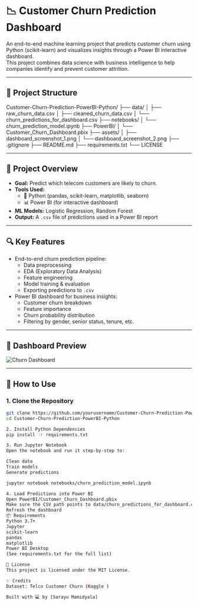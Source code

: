 # 📉 Customer Churn Prediction Dashboard

An end-to-end machine learning project that predicts customer churn using Python (scikit-learn) and visualizes insights through a Power BI interactive dashboard.  
This project combines data science with business intelligence to help companies identify and prevent customer attrition.

---

## 📁 Project Structure

Customer-Churn-Prediction-PowerBI-Python/
├── data/
│ ├── raw_churn_data.csv
│ ├── cleaned_churn_data.csv
│ └── churn_predictions_for_dashboard.csv
├── notebooks/
│ └── churn_prediction_model.ipynb
├── PowerBI/
│ └── Customer_Churn_Dashboard.pbix
├── assets/
│ ├── dashboard_screenshot_1.png
│ └── dashboard_screenshot_2.png
├── .gitignore
├── README.md
├── requirements.txt
└── LICENSE


---

## 🧠 Project Overview

- **Goal:** Predict which telecom customers are likely to churn.
- **Tools Used:**
  - 🐍 Python (pandas, scikit-learn, matplotlib, seaborn)
  - 📊 Power BI (for interactive dashboard)
- **ML Models:** Logistic Regression, Random Forest
- **Output:** A `.csv` file of predictions used in a Power BI report

---

## 🔍 Key Features

- End-to-end churn prediction pipeline:
  - Data preprocessing
  - EDA (Exploratory Data Analysis)
  - Feature engineering
  - Model training & evaluation
  - Exporting predictions to `.csv`
- Power BI dashboard for business insights:
  - Customer churn breakdown
  - Feature importance
  - Churn probability distribution
  - Filtering by gender, senior status, tenure, etc.

---

## 📸 Dashboard Preview

![Churn Dashboard](assets/dashboard_screenshot_1.png)

---

## 🚀 How to Use

### 1. Clone the Repository
```bash
git clone https://github.com/yourusername/Customer-Churn-Prediction-PowerBI-Python.git
cd Customer-Churn-Prediction-PowerBI-Python

2. Install Python Dependencies
pip install -r requirements.txt

3. Run Jupyter Notebook
Open the notebook and run it step-by-step to:

Clean data
Train models
Generate predictions

jupyter notebook notebooks/churn_prediction_model.ipynb

4. Load Predictions into Power BI
Open PowerBI/Customer_Churn_Dashboard.pbix
Make sure the CSV path points to data/churn_predictions_for_dashboard.csv
Refresh the dashboard
📦 Requirements
Python 3.7+
Jupyter
scikit-learn
pandas
matplotlib
Power BI Desktop
(See requirements.txt for the full list)

📄 License
This project is licensed under the MIT License.

✨ Credits
Dataset: Telco Customer Churn (Kaggle )

Built with 💻 by [Sarayu Mamidyala]

